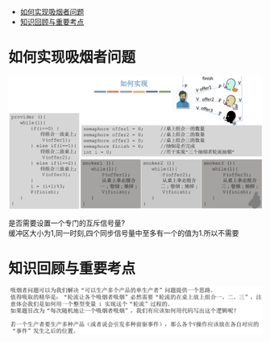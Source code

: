 - [如何实现吸烟者问题](#如何实现吸烟者问题)
- [知识回顾与重要考点](#知识回顾与重要考点)

# 如何实现吸烟者问题
<img src="img/../../img/吸烟者问题如何实现.png">

是否需要设置一个专门的互斥信号量?\
缓冲区大小为1,同一时刻,四个同步信号量中至多有一个的值为1.所以不需要

# 知识回顾与重要考点
<img src="img/../../img/吸烟者问题的知识回顾与重要考点.png">
